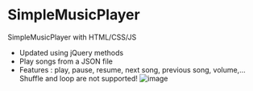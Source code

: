 # SimpleMusicPlayer
SimpleMusicPlayer with HTML/CSS/JS
- Updated using jQuery methods
- Play songs from a JSON file
- Features : play, pause, resume, next song, previous song, volume,... Shuffle and loop are not supported!
![image](https://user-images.githubusercontent.com/38173199/147260952-e4cca2f6-37c6-4b32-98f2-6232ba2427b7.png)
